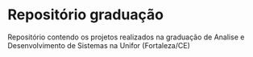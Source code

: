 # Repositório graduação

Repositório contendo os projetos realizados na graduação de Analise e Desenvolvimento de Sistemas na Unifor (Fortaleza/CE)